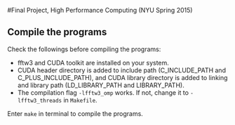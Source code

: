 #Final Project, High Performance Computing (NYU Spring 2015)

## Compile the programs
Check the followings before compiling the programs:

- fftw3 and CUDA toolkit are installed on your system.
- CUDA header directory is added to include path (C_INCLUDE_PATH and
C_PLUS_INCLUDE_PATH), and CUDA library directory is added to linking and
library path (LD_LIBRARY_PATH and LIBRARY_PATH).
- The compilation flag `-lfftw3_omp` works. If not, change it to
`-lfftw3_threads` in `Makefile`.

Enter `make` in terminal to compile the programs.
